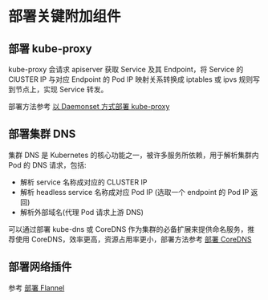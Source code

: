 # 部署关键附加组件

## 部署 kube-proxy

kube-proxy 会请求 apiserver 获取 Service 及其 Endpoint，将 Service 的 ClUSTER IP 与对应 Endpoint 的 Pod IP 映射关系转换成 iptables 或 ipvs 规则写到节点上，实现 Service 转发。

部署方法参考 [以 Daemonset 方式部署 kube-proxy](/deploy/addons/kube-proxy.md)

## 部署集群 DNS

集群 DNS 是 Kubernetes 的核心功能之一，被许多服务所依赖，用于解析集群内 Pod 的 DNS 请求，包括:

* 解析 service 名称成对应的 CLUSTER IP
* 解析 headless service 名称成对应 Pod IP (选取一个 endpoint 的 Pod IP 返回)
* 解析外部域名(代理 Pod 请求上游 DNS)

可以通过部署 kube-dns 或 CoreDNS 作为集群的必备扩展来提供命名服务，推荐使用 CoreDNS，效率更高，资源占用率更小，部署方法参考 [部署 CoreDNS](/deploy/addons/coredns.md)

## 部署网络插件

参考 [部署 Flannel](/plugins/network/flannel/deploy.md)
